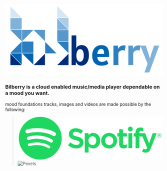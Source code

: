 
![Bilberry](./public/images/bilberry/logos/bilberry_logo.png)

### Bilberry is a cloud enabled music/media player dependable on a mood you want.

mood foundations tracks, images and videos are made possible by the following:

>![Spotify](./public/images/spotify/spotify-icons-logos/logos/01_RGB/02_PNG/Spotify_Logo_RGB_Green.png)
>![Pexels](https://cdn-images-1.medium.com/max/800/1*hCLxRgOtiWBy4ykQZ1toWQ@2x.png)
